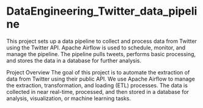 # DataEngineering_Twitter_data_pipeline
This project sets up a data pipeline to collect and process data from Twitter using the Twitter API. Apache Airflow is used to schedule, monitor, and manage the pipeline. The pipeline pulls tweets, performs basic processing, and stores the data in a database for further analysis.

Project Overview
The goal of this project is to automate the extraction of data from Twitter using their public API. We use Apache Airflow to manage the extraction, transformation, and loading (ETL) processes. The data is collected in near real-time, processed, and then stored in a database for analysis, visualization, or machine learning tasks.

